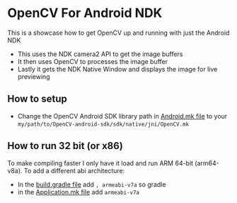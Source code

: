 # OpenCV For Android NDK

This is a showcase how to get OpenCV up and running with just the Android NDK

- This uses the NDK camera2 API to get the image buffers
- It then uses OpenCV to processes the image buffer
- Lastly it gets the NDK Native Window and displays the image for live previewing

## How to setup

- Change the OpenCV Android SDK library path in [Android.mk file](/OpenCV-NDK/app/src/main/cpp/Android.mk#L8) to your `my/path/to/OpenCV-android-sdk/sdk/native/jni/OpenCV.mk`

## How to run 32 bit (or x86)

To make compiling faster I only have it load and run ARM 64-bit (arm64-v8a). To add a different abi architecture:

- In the [build.gradle file](/OpenCV-NDK/app/build.gradle#L14) add `, armeabi-v7a` so gradle
- in the [Application.mk file](/OpenCV-NDK/app/src/main/cpp/Application.mk#L1) add `armeabi-v7a`
